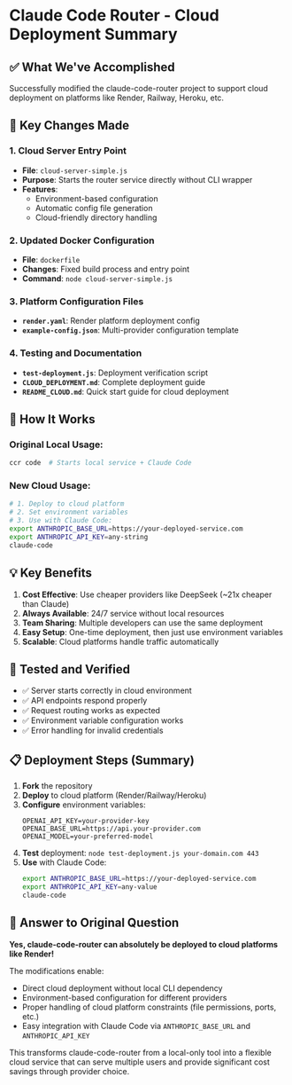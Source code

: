 # Claude Code Router - Cloud Deployment Summary

## ✅ What We've Accomplished

Successfully modified the claude-code-router project to support cloud deployment on platforms like Render, Railway, Heroku, etc.

## 🔧 Key Changes Made

### 1. Cloud Server Entry Point
- **File**: `cloud-server-simple.js`
- **Purpose**: Starts the router service directly without CLI wrapper
- **Features**: 
  - Environment-based configuration
  - Automatic config file generation
  - Cloud-friendly directory handling

### 2. Updated Docker Configuration
- **File**: `dockerfile`
- **Changes**: Fixed build process and entry point
- **Command**: `node cloud-server-simple.js`

### 3. Platform Configuration Files
- **`render.yaml`**: Render platform deployment config
- **`example-config.json`**: Multi-provider configuration template

### 4. Testing and Documentation
- **`test-deployment.js`**: Deployment verification script
- **`CLOUD_DEPLOYMENT.md`**: Complete deployment guide
- **`README_CLOUD.md`**: Quick start guide for cloud deployment

## 🚀 How It Works

### Original Local Usage:
```bash
ccr code  # Starts local service + Claude Code
```

### New Cloud Usage:
```bash
# 1. Deploy to cloud platform
# 2. Set environment variables
# 3. Use with Claude Code:
export ANTHROPIC_BASE_URL=https://your-deployed-service.com
export ANTHROPIC_API_KEY=any-string
claude-code
```

## 💡 Key Benefits

1. **Cost Effective**: Use cheaper providers like DeepSeek (~21x cheaper than Claude)
2. **Always Available**: 24/7 service without local resources
3. **Team Sharing**: Multiple developers can use the same deployment
4. **Easy Setup**: One-time deployment, then just use environment variables
5. **Scalable**: Cloud platforms handle traffic automatically

## 🧪 Tested and Verified

- ✅ Server starts correctly in cloud environment
- ✅ API endpoints respond properly
- ✅ Request routing works as expected
- ✅ Environment variable configuration works
- ✅ Error handling for invalid credentials

## 📋 Deployment Steps (Summary)

1. **Fork** the repository
2. **Deploy** to cloud platform (Render/Railway/Heroku)
3. **Configure** environment variables:
   ```
   OPENAI_API_KEY=your-provider-key
   OPENAI_BASE_URL=https://api.your-provider.com
   OPENAI_MODEL=your-preferred-model
   ```
4. **Test** deployment: `node test-deployment.js your-domain.com 443`
5. **Use** with Claude Code:
   ```bash
   export ANTHROPIC_BASE_URL=https://your-deployed-service.com
   export ANTHROPIC_API_KEY=any-value
   claude-code
   ```

## 🎯 Answer to Original Question

**Yes, claude-code-router can absolutely be deployed to cloud platforms like Render!**

The modifications enable:
- Direct cloud deployment without local CLI dependency
- Environment-based configuration for different providers
- Proper handling of cloud platform constraints (file permissions, ports, etc.)
- Easy integration with Claude Code via `ANTHROPIC_BASE_URL` and `ANTHROPIC_API_KEY`

This transforms claude-code-router from a local-only tool into a flexible cloud service that can serve multiple users and provide significant cost savings through provider choice.
